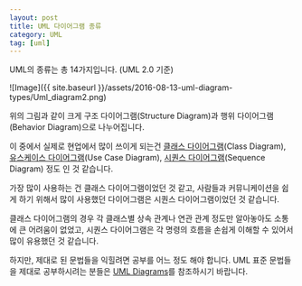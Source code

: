 ```yaml
---
layout: post
title: UML 다이어그램 종류
category: UML
tag: [uml]
---
```


UML의 종류는 총 14가지입니다. (UML 2.0 기준)

![Image]({{ site.baseurl }}/assets/2016-08-13-uml-diagram-types/Uml_diagram2.png)

위의 그림과 같이 크게 구조 다이어그램(Structure Diagram)과 행위 다이어그램(Behavior Diagram)으로 나누어집니다.

이 중에서 실제로 현업에서 많이 쓰이게 되는건
[클래스 다이어그램](https://en.wikipedia.org/wiki/Class_diagram)(Class Diagram),
[유스케이스 다이어그램](https://en.wikipedia.org/wiki/Use_Case_Diagram)(Use Case Diagram),
[시퀀스 다이어그램](https://en.wikipedia.org/wiki/Sequence_diagram)(Sequence Diagram) 정도 인 것 같습니다.

가장 많이 사용하는 건 클래스 다이어그램이었던 것 같고,
사람들과 커뮤니케이션을 쉽게 하기 위해서 많이 사용했던 다이어그램은 시퀀스 다이어그램이었던 것 같습니다.

클래스 다이어그램의 경우 각 클래스별 상속 관계나 연관 관계 정도만 알아놓아도 소통에 
큰 어려움이 없었고, 시퀀스 다이어그램은 각 명령의 흐름을 손쉽게 이해할 수 있어서
많이 유용했던 것 같습니다.

하지만, 제대로 된 문법들을 익힐려면 공부를 어느 정도 해야 합니다. 
UML 표준 문법들을 제대로 공부하시려는 분들은 [UML Diagrams](http://www.uml-diagrams.org/)를 참조하시기 바랍니다.